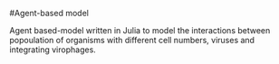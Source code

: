#Agent-based model

Agent based-model written in Julia to model the interactions between popoulation of organisms with different cell numbers, viruses and integrating virophages.
